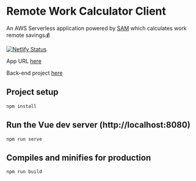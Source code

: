 # Remote Work Calculator Client

An AWS Serverless application powered by [SAM](https://aws.amazon.com/serverless/sam/) which calculates work remote savings:moneybag:

[![Netlify Status](https://api.netlify.com/api/v1/badges/2627c408-0907-445a-b365-119262e9c5c1/deploy-status)](https://app.netlify.com/sites/superb-salamander-c20e53/deploys)

App URL [here](https://superb-salamander-c20e53.netlify.app/)

Back-end project [here](https://github.com/MatthewCYLau/aws-sam-remote-work-calculator)

## Project setup

```
npm install
```

## Run the Vue dev server (http://localhost:8080)

```
npm run serve
```

## Compiles and minifies for production

```
npm run build
```
